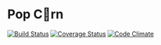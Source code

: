 # Pop C:eyes:rn

[![Build Status](https://travis-ci.org/shinosakarb/popcoorn.svg?branch=master)](https://travis-ci.org/shinosakarb/popcoorn)
[![Coverage Status](https://coveralls.io/repos/shinosakarb/popcoorn/badge.svg?branch=master&service=github)](https://coveralls.io/github/shinosakarb/popcoorn?branch=master)
[![Code Climate](https://codeclimate.com/github/shinosakarb/popcoorn/badges/gpa.svg)](https://codeclimate.com/github/shinosakarb/popcoorn)
